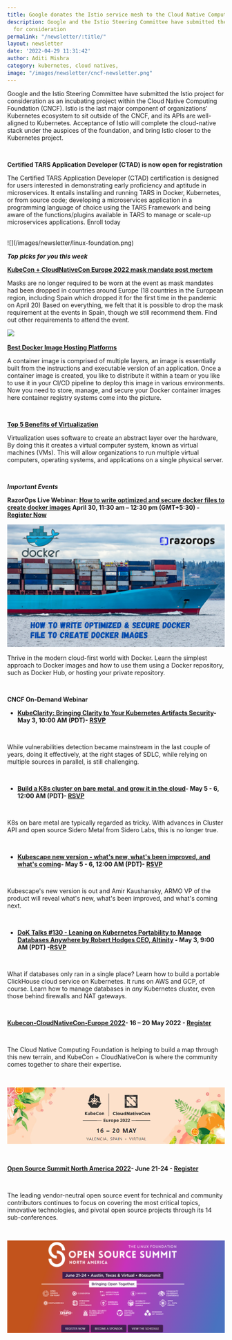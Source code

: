 ```yaml
---
title: Google donates the Istio service mesh to the Cloud Native Computing Foundation
description: Google and the Istio Steering Committee have submitted the Istio project
  for consideration
permalink: "/newsletter/:title/"
layout: newsletter
date: '2022-04-29 11:31:42'
author: Aditi Mishra
category: kubernetes, cloud natives,
image: "/images/newsletter/cncf-newsletter.png"
---
```


Google and the Istio Steering Committee have submitted the Istio project for consideration as an incubating project within the Cloud Native Computing Foundation (CNCF). Istio is the last major component of organizations’ Kubernetes ecosystem to sit outside of the CNCF, and its APIs are well-aligned to Kubernetes. Acceptance of Istio will complete the cloud-native stack under the auspices of the foundation, and bring Istio closer to the Kubernetes project. 

<br>

**Certified TARS Application Developer (CTAD) is now open for registration**

The Certified TARS Application Developer (CTAD) certification is designed for users interested in demonstrating early proficiency and aptitude in microservices. It entails installing and running TARS in Docker, Kubernetes, or from source code; developing a microservices application in a programming language of choice using the TARS Framework and being aware of the functions/plugins available in TARS to manage or scale-up microservices applications. Enroll today

<br>
![](/images/newsletter/linux-foundation.png)
<br>

***Top picks for you this week***

**[KubeCon + CloudNativeCon Europe 2022 mask mandate post mortem](https://www.cncf.io/blog/2022/04/28/kubecon-cloudnativecon-europe-2022-mask-mandate-post-mortem/)**

Masks are no longer required to be worn at the event as mask mandates had been dropped in countries around Europe (18 countries in the European region, including Spain which dropped it for the first time in the pandemic on April 20) Based on everything, we felt that it is possible to drop the mask requirement at the events in Spain, though we still recommend them. Find out other requirements to attend the event.

![](/home/prashant/prashant-space/razorops_workspace/razorops-web/images/newsletter/kubecon-2022.jpeg)
<br>

**[Best Docker Image Hosting Platforms](https://bit.ly/37TlXxJ)**

A container image is comprised of multiple layers, an image is essentially built from the instructions and executable version of an application. Once a container image is created, you like to distribute it within a team or you like to use it in your CI/CD pipeline to deploy this image in various environments. Now you need to store, manage, and secure your Docker container images here container registry systems come into the picture.

<br>

**[Top 5 Benefits of Virtualization](https://bit.ly/3wbHryb)**

Virtualization uses software to create an abstract layer over the hardware, By doing this it creates a virtual computer system, known as virtual machines (VMs). This will allow organizations to run multiple virtual computers, operating systems, and applications on a single physical server.

<br>


***Important Events***
<br>

**RazorOps Live Webinar: [How to write optimized and secure docker files to create docker images](https://bit.ly/3vwmeOW) April 30, 11:30 am – 12:30 pm (GMT+5:30) - [Register Now](https://bit.ly/3MFInkU)**
<br>


![](/images/newsletter/Webinar-dockersnew.png)


Thrive in the modern cloud-first world with Docker. Learn the simplest approach to Docker images and how to use them using a Docker repository, such as Docker Hub, or hosting your private repository.

<br>

**CNCF On-Demand Webinar**

* **[KubeClarity: Bringing Clarity to Your Kubernetes Artifacts Security](https://community.cncf.io/events/details/cncf-cncf-online-programs-presents-cncf-live-webinar-kubeclarity-bringing-clarity-to-your-kubernetes-artifacts-security/)- May 3, 10:00 AM (PDT)- [RSVP](https://community.cncf.io/accounts/login/?next=/events/details/cncf-cncf-online-programs-presents-cncf-live-webinar-kubeclarity-bringing-clarity-to-your-kubernetes-artifacts-security/)**

<br>

While vulnerabilities detection became mainstream in the last couple of years, doing it effectively, at the right stages of SDLC, while relying on multiple sources in parallel, is still challenging. 

<br>

* **[Build a K8s cluster on bare metal, and grow it in the cloud](https://community.cncf.io/events/details/cncf-cncf-online-programs-presents-cncf-on-demand-webinar-build-a-k8s-cluster-on-bare-metal-grow-it-in-the-cloud/)- May 5 - 6, 12:00 AM (PDT)- [RSVP](https://community.cncf.io/events/details/cncf-cncf-online-programs-presents-cncf-on-demand-webinar-build-a-k8s-cluster-on-bare-metal-grow-it-in-the-cloud/)**

<br>

K8s on bare metal are typically regarded as tricky. With advances in Cluster API and open source Sidero Metal from Sidero Labs, this is no longer true.

<br>

* **[Kubescape new version - what's new, what's been improved, and what's coming](https://community.cncf.io/events/details/cncf-cncf-online-programs-presents-cncf-on-demand-webinar-kubescape-new-version-whats-new-whats-been-improved-and-whats-coming/)- May 5 - 6, 12:00 AM (PDT)- [RSVP](https://sso.linuxfoundation.org/login/?state=hKFo2SBYRVhrQWR3US0yNEZnV1JxeGdDUXQyMURuaWdQSmp0NaFupWxvZ2luo3RpZNkgY1JCLVFsZWo3cjU3al9wTkpVb1lpOWdOVkJvdGcwaVGjY2lk2SBBY1ZGUFlMTGZXdHh2dW83TUpDeldPcVQ5ZkJMY1B0Tg&client=AcVFPYLLfWtxvuo7MJCzWOqT9fBLcPtN&protocol=oauth2&redirect_uri=https:%2F%2Fcommunity.cncf.io%2Faccounts%2Fauth0%2Flogin%2Fcallback%2F&scope=profile%20openid%20email&response_type=code)**

<br>

Kubescape's new version is out and Amir Kaushansky, ARMO VP of the product will reveal what's new, what's been improved, and what's coming next.

<br>

* **[DoK Talks #130 - Leaning on Kubernetes Portability to Manage Databases Anywhere by Robert Hodges CEO, Altinity](https://community.cncf.io/events/details/cncf-data-on-kubernetes-presents-dok-talks-130-leaning-on-kubernetes-portability-to-manage-databases-anywhere/) - May 3, 9:00 AM (PDT) -[RSVP](https://sso.linuxfoundation.org/login/?state=hKFo2SBIaG1OdkVzMjlkRUVxNEdoRk9QWjRhYkZIdHQ5YmdSV6FupWxvZ2luo3RpZNkgZVlkMEpib2xHTXdGbTB2U3JqUGJSdkpsTWJCUmM0cl-jY2lk2SBBY1ZGUFlMTGZXdHh2dW83TUpDeldPcVQ5ZkJMY1B0Tg&client=AcVFPYLLfWtxvuo7MJCzWOqT9fBLcPtN&protocol=oauth2&redirect_uri=https:%2F%2Fcommunity.cncf.io%2Faccounts%2Fauth0%2Flogin%2Fcallback%2F&scope=profile%20openid%20email&response_type=code)**

<br>

What if databases only ran in a single place? Learn how to build a portable ClickHouse cloud service on Kubernetes. It runs on AWS and GCP, of course. Learn how to manage databases in *any* Kubernetes cluster, even those behind firewalls and NAT gateways. 

<br>

**[Kubecon-CloudNativeCon-Europe 2022](https://events.linuxfoundation.org/kubecon-cloudnativecon-europe/?utm_source=Google&utm_medium=Search&utm_campaign=KC+EU+2022&utm_id=KC+EU+2022&gclid=CjwKCAjw9qiTBhBbEiwAp-GE0YES7xnFJMq8m0yMEXAaB87XAcasOsyABVIgWStR-5JbE2Rua1t5lBoCxF0QAvD_BwE)- 16 – 20 May 2022 - [Register](https://events.linuxfoundation.org/kubecon-cloudnativecon-europe/register/)**

<br>

The Cloud Native Computing Foundation is helping to build a map through this new terrain, and KubeCon + CloudNativeCon is where the community comes together to share their expertise.

<br>

![](/images/newsletter/kubecon-cloudnativecon.png)

<br>

**[Open Source Summit North America 2022](https://events.linuxfoundation.org/open-source-summit-north-america/)- June 21-24 - [Register](https://events.linuxfoundation.org/open-source-summit-north-america/)**

<br>

The leading vendor-neutral open source event for technical and community contributors continues to focus on covering the most critical topics, innovative technologies, and pivotal open source projects through its 14 sub-conferences.

<br>

![](/images/newsletter/open-source-summit.png)

<br>
<br>
<br>
